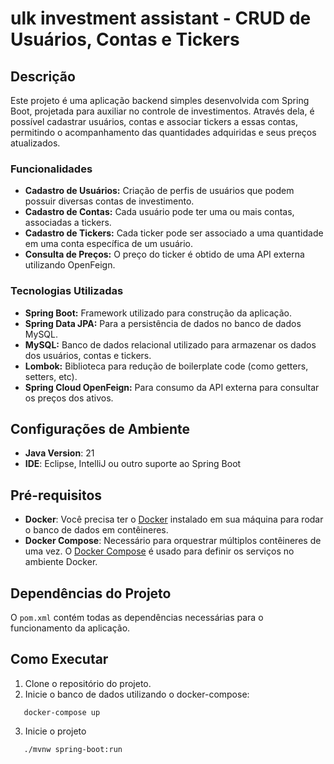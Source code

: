# ulk investment assistant - CRUD de Usuários, Contas e Tickers

## Descrição

Este projeto é uma aplicação backend simples desenvolvida com Spring Boot, projetada para auxiliar
no controle de investimentos. Através dela, é possível cadastrar usuários, contas e associar tickers
a essas contas, permitindo o acompanhamento das quantidades adquiridas e seus preços atualizados.

### Funcionalidades

- **Cadastro de Usuários:** Criação de perfis de usuários que podem possuir diversas contas de
  investimento.
- **Cadastro de Contas:** Cada usuário pode ter uma ou mais contas, associadas a tickers.
- **Cadastro de Tickers:** Cada ticker pode ser associado a uma quantidade em uma conta específica
  de um usuário.
- **Consulta de Preços:** O preço do ticker é obtido de uma API externa utilizando OpenFeign.

### Tecnologias Utilizadas

- **Spring Boot:** Framework utilizado para construção da aplicação.
- **Spring Data JPA:** Para a persistência de dados no banco de dados MySQL.
- **MySQL:** Banco de dados relacional utilizado para armazenar os dados dos usuários, contas e
  tickers.
- **Lombok:** Biblioteca para redução de boilerplate code (como getters, setters, etc).
- **Spring Cloud OpenFeign:** Para consumo da API externa para consultar os preços dos ativos.

## Configurações de Ambiente

- **Java Version**: 21
- **IDE**: Eclipse, IntelliJ ou outro suporte ao Spring Boot

## Pré-requisitos

- **Docker**: Você precisa ter o [Docker](https://www.docker.com/get-started) instalado em sua
  máquina para rodar o banco de dados em contêineres.
- **Docker Compose**: Necessário para orquestrar múltiplos contêineres de uma vez.
  O [Docker Compose](https://docs.docker.com/compose/install/) é usado para definir os serviços no
  ambiente Docker.

## Dependências do Projeto

O `pom.xml` contém todas as dependências necessárias para o funcionamento da aplicação.

## Como Executar

1. Clone o repositório do projeto.
2. Inicie o banco de dados utilizando o docker-compose:

```console
   docker-compose up
```

3. Inicie o projeto

```console
   ./mvnw spring-boot:run
```